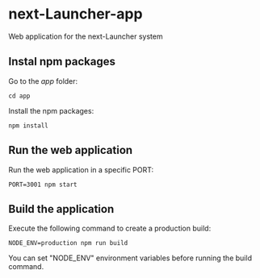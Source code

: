 # next-Launcher-app

Web application for the next-Launcher system


## Instal npm packages

Go to the *app* folder:
```
cd app
```

Install the npm packages:
```
npm install
```

## Run the web application

Run the web application in a specific PORT:
```
PORT=3001 npm start
```


## Build the application

Execute the following command to create a production build:
```
NODE_ENV=production npm run build
```
You can set "NODE_ENV" environment variables before running the build command.
